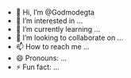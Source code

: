- 👋 Hi, I’m @Godmodegta
- 👀 I’m interested in ...
- 🌱 I’m currently learning ...
- 💞️ I’m looking to collaborate on ...
- 📫 How to reach me ...
- 😄 Pronouns: ...
- ⚡ Fun fact: ...

<!---
Godmodegta/Godmodegta is a ✨ special ✨ repository because its `README.md` (this file) appears on your GitHub profile.
You can click the Preview link to take a look at your changes.
--->
